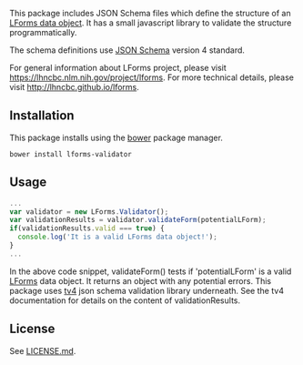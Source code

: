 This package includes JSON Schema files which define the structure of an [LForms data object](https://github.com/lhncbc/lforms/blob/master/form_definition.md).
It has a small javascript library to validate the structure programmatically. 

The schema definitions use [JSON Schema](http://json-schema.org) version 4 standard. 

For general information about LForms project, please visit https://lhncbc.nlm.nih.gov/project/lforms.
For more technical details, please visit http://lhncbc.github.io/lforms.

## Installation 
This package installs using the [bower](http://bower.io) package manager.

    bower install lforms-validator 

## Usage

```JavaScript
...
var validator = new LForms.Validator();
var validationResults = validator.validateForm(potentialLForm);
if(validationResults.valid === true) {
  console.log('It is a valid LForms data object!');
}
...
```

In the above code snippet, validateForm() tests if 'potentialLForm' is a valid [LForms](https://lhncbc.nlm.nih.gov/project/lforms) data object.
It returns an object with any potential errors. This package uses [tv4](https://github.com/geraintluff/tv4) 
json schema validation library underneath. See the tv4 documentation for details on the content of validationResults. 

## License
See [LICENSE.md](LICENSE.md).